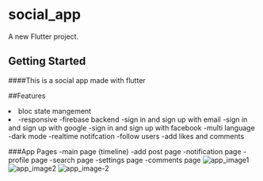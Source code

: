 # social_app

A new Flutter project.

## Getting Started

####This is a social app made with flutter

##Features
<li/>bloc state mangement<li>
-responsive
-firebase backend
-sign in and sign up with email
-sign in and sign up with google
-sign in and sign up with facebook
-multi language
-dark mode
-realtime notifcation
-follow users
-add likes and comments


###App Pages
-main page (timeline)
-add post page
-notification page
-profile page
-search page
-settings page
-comments page
![app_image1](https://user-images.githubusercontent.com/32137323/170884313-f09748bd-2d89-4f8d-a67d-37a46f0e168b.jpg)
![app_image2](https://user-images.githubusercontent.com/32137323/171105841-4e76b569-29ce-4277-b873-3f3a37a1493f.jpg)
![app_image-2](https://user-images.githubusercontent.com/32137323/171342983-d0310eb7-8f96-4423-8e08-1e0f7d4fe5fb.jpg)
